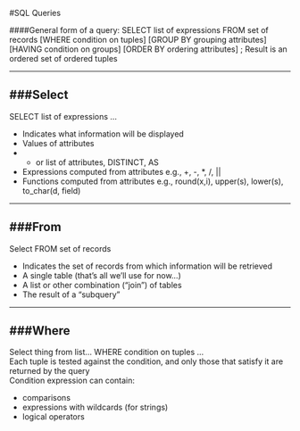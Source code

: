 #SQL Queries

####General form of a query:
SELECT list of expressions
FROM set of records
[WHERE condition on tuples]
[GROUP BY grouping attributes]
[HAVING condition on groups]
[ORDER BY ordering attributes] ;
Result is an ordered set of ordered tuples

___

###Select
-

SELECT list of expressions …

- Indicates what information will be displayed
- Values of attributes
- * or list of attributes, DISTINCT, AS
- Expressions computed from attributes e.g., +, -, *, /, ||
- Functions computed from attributes e.g., round(x,i), upper(s), lower(s), to_char(d, field)

___

###From
-

Select FROM set of records

- Indicates the set of records from which information will be retrieved
- A single table (that’s all we’ll use for now…)
- A list or other combination (“join”) of tables
- The result of a “subquery”

___

###Where
-

Select thing from list… WHERE condition on tuples …
<br>
Each tuple is tested against the condition, and only those that satisfy it are returned by the query
<br>
Condition expression can contain:
- comparisons
- expressions with wildcards (for strings)
- logical operators
